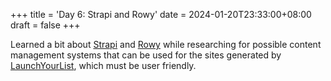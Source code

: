 +++
title = 'Day 6: Strapi and Rowy'
date = 2024-01-20T23:33:00+08:00
draft = false
+++

Learned a bit about [Strapi](www.strapi.io) and [Rowy](www.rowy.io) while researching for possible content management systems that can be used for the sites generated by [LaunchYourList](launchyourlist.com), which must be user friendly.
